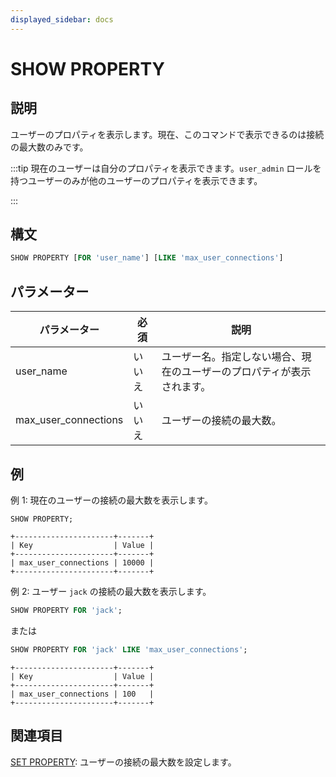 ```yaml
---
displayed_sidebar: docs
---
```


# SHOW PROPERTY

## 説明

ユーザーのプロパティを表示します。現在、このコマンドで表示できるのは接続の最大数のみです。

:::tip
現在のユーザーは自分のプロパティを表示できます。`user_admin` ロールを持つユーザーのみが他のユーザーのプロパティを表示できます。

:::

## 構文

```SQL
SHOW PROPERTY [FOR 'user_name'] [LIKE 'max_user_connections']
```

## パラメーター

| **パラメーター**          | **必須** | **説明**                                    |
| -------------------- | -------- | ----------------------------------------- |
| user_name            | いいえ   | ユーザー名。指定しない場合、現在のユーザーのプロパティが表示されます。 |
| max_user_connections | いいえ   | ユーザーの接続の最大数。      |

## 例

例 1: 現在のユーザーの接続の最大数を表示します。

```Plain
SHOW PROPERTY;

+----------------------+-------+
| Key                  | Value |
+----------------------+-------+
| max_user_connections | 10000 |
+----------------------+-------+
```

例 2: ユーザー `jack` の接続の最大数を表示します。

```SQL
SHOW PROPERTY FOR 'jack';
```

または

```SQL
SHOW PROPERTY FOR 'jack' LIKE 'max_user_connections';
```

```Plain
+----------------------+-------+
| Key                  | Value |
+----------------------+-------+
| max_user_connections | 100   |
+----------------------+-------+
```

## 関連項目

[SET PROPERTY](./SET_PROPERTY.md): ユーザーの接続の最大数を設定します。